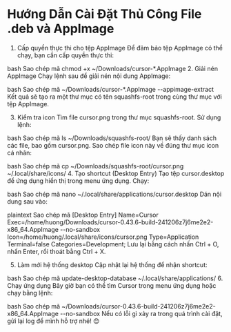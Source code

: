 # Hướng Dẫn Cài Đặt Thủ Công File .deb và AppImage

1. Cấp quyền thực thi cho tệp AppImage
Để đảm bảo tệp AppImage có thể chạy, bạn cần cấp quyền thực thi:

bash
Sao chép mã
chmod +x ~/Downloads/cursor-*.AppImage
2. Giải nén AppImage
Chạy lệnh sau để giải nén nội dung AppImage:

bash
Sao chép mã
~/Downloads/cursor-*.AppImage --appimage-extract
Kết quả sẽ tạo ra một thư mục có tên squashfs-root trong cùng thư mục với tệp AppImage.

3. Kiểm tra icon
Tìm file cursor.png trong thư mục squashfs-root. Sử dụng lệnh:

bash
Sao chép mã
ls ~/Downloads/squashfs-root/
Bạn sẽ thấy danh sách các file, bao gồm cursor.png. Sao chép file icon này về đúng thư mục icon cá nhân:

bash
Sao chép mã
cp ~/Downloads/squashfs-root/cursor.png ~/.local/share/icons/
4. Tạo shortcut (Desktop Entry)
Tạo tệp cursor.desktop để ứng dụng hiển thị trong menu ứng dụng. Chạy:

bash
Sao chép mã
nano ~/.local/share/applications/cursor.desktop
Dán nội dung sau vào:

plaintext
Sao chép mã
[Desktop Entry]
Name=Cursor
Exec=/home/huong/Downloads/cursor-0.43.6-build-241206z7j6me2e2-x86_64.AppImage --no-sandbox
Icon=/home/huong/.local/share/icons/cursor.png
Type=Application
Terminal=false
Categories=Development;
Lưu lại bằng cách nhấn Ctrl + O, nhấn Enter, rồi thoát bằng Ctrl + X.

5. Làm mới hệ thống desktop
Cập nhật lại hệ thống để nhận shortcut:

bash
Sao chép mã
update-desktop-database ~/.local/share/applications/
6. Chạy ứng dụng
Bây giờ bạn có thể tìm Cursor trong menu ứng dụng hoặc chạy bằng lệnh:

bash
Sao chép mã
~/Downloads/cursor-0.43.6-build-241206z7j6me2e2-x86_64.AppImage --no-sandbox
Nếu có lỗi gì xảy ra trong quá trình cài đặt, gửi lại log để mình hỗ trợ nhé! 😊
